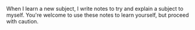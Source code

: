 When I learn a new subject, I write notes to try and explain a subject to myself. You're welcome to use these notes to learn yourself, but proceed with caution.
